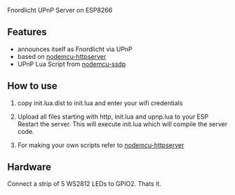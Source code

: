 Fnordlicht UPnP Server on ESP8266

## Features

* announces itself as Fnordlicht via UPnP
* based on [nodemcu-httpserver](https://github.com/marcoskirsch/nodemcu-httpserver)
* UPnP Lua Script from [nodemcu-ssdp](https://github.com/pastukhov/nodemcu-ssdp)

## How to use

1. copy init.lua.dist to init.lua and enter your wifi credentials
2. Upload all files starting with http, init.lua and upnp.lua to your ESP
   Restart the server. This will execute init.lua which will compile the server code.

3. For making your own scripts refer to [nodemcu-httpserver](https://github.com/marcoskirsch/nodemcu-httpserver)

## Hardware

Connect a strip of 5 WS2812 LEDs to GPIO2. Thats it.